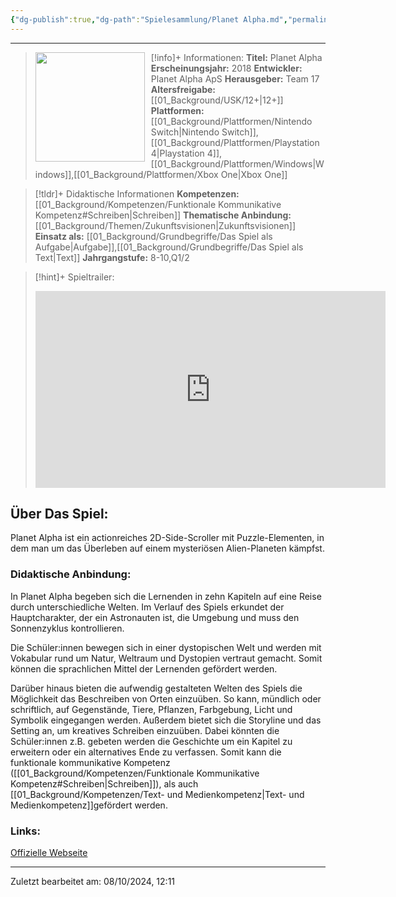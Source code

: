 ```yaml
---
{"dg-publish":true,"dg-path":"Spielesammlung/Planet Alpha.md","permalink":"/spielesammlung/planet-alpha/","noteIcon":"1"}
---
```


---
>[!info]+ Informationen:
><img src="https://images.igdb.com/igdb/image/upload/t_cover_big/co1r66.webp" style="float:left;height:175px;padding-right:10px">**Titel:** Planet Alpha
>**Erscheinungsjahr:** 2018
>**Entwickler:** Planet Alpha ApS
>**Herausgeber:** Team 17
>**Altersfreigabe:** [[01_Background/USK/12+\|12+]]
>**Plattformen:** [[01_Background/Plattformen/Nintendo Switch\|Nintendo Switch]],[[01_Background/Plattformen/Playstation 4\|Playstation 4]],[[01_Background/Plattformen/Windows\|Windows]],[[01_Background/Plattformen/Xbox One\|Xbox One]]

>[!tldr]+ Didaktische Informationen
>**Kompetenzen:** [[01_Background/Kompetenzen/Funktionale Kommunikative Kompetenz#Schreiben\|Schreiben]]
>**Thematische Anbindung:** [[01_Background/Themen/Zukunftsvisionen\|Zukunftsvisionen]]
>**Einsatz als:** [[01_Background/Grundbegriffe/Das Spiel als Aufgabe\|Aufgabe]],[[01_Background/Grundbegriffe/Das Spiel als Text\|Text]]
>**Jahrgangstufe:** 8-10,Q1/2

>[!hint]+ Spieltrailer:
><iframe width="560" height="315" src="https://www.youtube.com/embed/0JTTiN62QiQ?si=QyvYNYaxqWjSI8ja" title="YouTube video player" frameborder="0" allow="accelerometer; autoplay; clipboard-write; encrypted-media; gyroscope; picture-in-picture; web-share" referrerpolicy="strict-origin-when-cross-origin" allowfullscreen></iframe>


## Über Das Spiel:
Planet Alpha ist ein actionreiches 2D-Side-Scroller mit Puzzle-Elementen, in dem man um das Überleben auf einem mysteriösen Alien-Planeten kämpfst.
### Didaktische Anbindung:
In Planet Alpha begeben sich die Lernenden in zehn Kapiteln auf eine Reise durch unterschiedliche Welten. Im Verlauf des Spiels erkundet der Hauptcharakter, der ein Astronauten ist, die Umgebung und muss den Sonnenzyklus kontrollieren.

Die Schüler:innen bewegen sich in einer dystopischen Welt und werden mit Vokabular rund um Natur, Weltraum und Dystopien vertraut gemacht. Somit können die sprachlichen Mittel der Lernenden gefördert werden.

Darüber hinaus bieten die aufwendig gestalteten Welten des Spiels die Möglichkeit das Beschreiben von Orten einzuüben. So kann, mündlich oder schriftlich, auf Gegenstände, Tiere, Pflanzen, Farbgebung, Licht und Symbolik eingegangen werden. Außerdem bietet sich die Storyline und das Setting an, um kreatives Schreiben einzuüben. Dabei könnten die Schüler:innen z.B. gebeten werden die Geschichte um ein Kapitel zu erweitern oder ein alternatives Ende zu verfassen. Somit kann die funktionale kommunikative Kompetenz ([[01_Background/Kompetenzen/Funktionale Kommunikative Kompetenz#Schreiben\|Schreiben]]), als auch [[01_Background/Kompetenzen/Text- und Medienkompetenz\|Text- und Medienkompetenz]]gefördert werden.
### Links:
[Offizielle Webseite](https://www.team17.com/games/planet-alpha/)

---
Zuletzt bearbeitet am: 08/10/2024, 12:11
